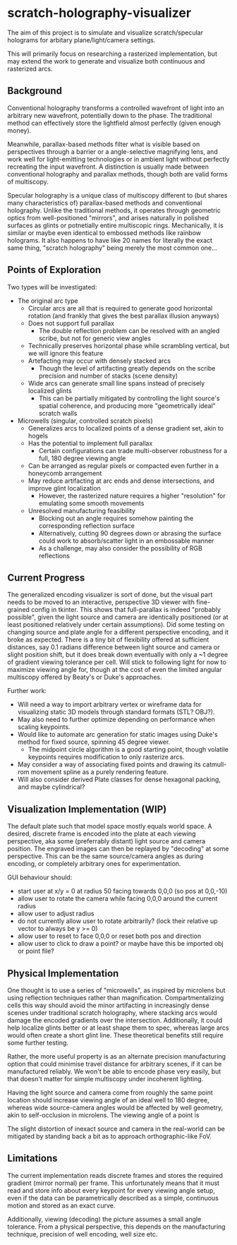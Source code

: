 # scratch-holography-visualizer
The aim of this project is to simulate and visualize scratch/specular
holograms for arbitary plane/light/camera settings.

This will primarily focus on researching a rasterized implementation, but may
extend the work to generate and visualize both continuous and rasterized arcs.

## Background
Conventional holography transforms a controlled wavefront of light into an
arbitrary new wavefront, potentially down to the phase. The traditional method
can effectively store the lightfield almost perfectly (given enough money).

Meanwhile, parallax-based methods filter what is visible based on perspectives
through a barrier or a angle-selective magnifying lens, and work well for
light-emitting technologies or in ambient light without perfectly recreating
the input wavefront. A distinction is usually made between conventional
holography and parallax methods, though both are valid forms of multiscopy.

Specular holography is a unique class of multiscopy different to (but shares
many characteristics of) parallax-based methods and conventional holography.
Unlike the traditional methods, it operates through geometric optics from
well-positioned "mirrors", and arises naturally in polished surfaces as glints
or potnetially entire multiscopic rings. Mechanically, it is similar or maybe
even identical to embossed methods like rainbow holograms. It also happens to
have like 20 names for literally the exact same thing, "scratch holography"
being merely the most common one...

## Points of Exploration
Two types will be investigated:
- The original arc type
    - Circular arcs are all that is required to generate good horizontal rotation (and frankly that gives the best parallax illusion anyways)
    - Does not support full parallax
        - The double reflection problem can be resolved with an angled scribe, but not for generic view angles
    - Technically preserves horizontal phase while scrambling vertical, but we will ignore this feature
    - Artefacting may occur with densely stacked arcs
        - Though the level of artifacting greatly depends on the scribe precision and number of stacks (scene density)
    - Wide arcs can generate small line spans instead of precisely localized glints
        - This can be partially mitigated by controlling the light source's spatial coherence, and producing more "geometrically ideal" scratch walls
- Microwells (singular, controlled scratch pixels)
    - Generalizes arcs to localized points of a dense gradient set, akin to hogels
    - Has the potential to implement full parallax
        - Certain configurations can trade multi-observer robustness for a full, 180 degree viewing angle
    - Can be arranged as regular pixels or compacted even further in a honeycomb arrangement
    - May reduce artifacting at arc ends and dense intersections, and improve glint localization
        - However, the rasterized nature requires a higher "resolution" for emulating some smooth movements
    - Unresolved manufacturing feasibility
        - Blocking out an angle requires somehow painting the corresponding reflection surface
        - Alternatively, cutting 90 degrees down or abrasing the surface could work to absorb/scatter light in an embossable manner
        - As a challenge, may also consider the possibility of RGB reflections

## Current Progress
The generalized encoding visualizer is sort of done, but the visual part needs to be moved to an interactive, perspective 3D viewer with fine-grained config in tkinter.
This shows that full-parallax is indeed "probably possible", given the light source and camera are identically positioned
(or at least positioned relatively under certain assumptions).
Did some testing on changing source and plate angle for a different perspective encoding, and it broke as expected.
There is a tiny bit of flexibility offered at sufficient distances, say 0.1 radians difference between light source and camera or slight position shift,
but it does break down eventually with only a ~1 degree of gradient viewing tolerance per cell.
Will stick to following light for now to maximize viewing angle for, though at
the cost of even the limited angular multiscopy offered by Beaty's or Duke's approaches.

Further work:
- Will need a way to import arbitrary vertex or wireframe data for visualizing static 3D models through standard formats (STL? OBJ?).
- May also need to further optimize depending on performance when scaling keypoints.
- Would like to automate arc generation for static images using Duke's method for fixed source, spinning 45 degree viewer.
    - The midpoint circle algorithm is a good starting point, though volatile keypoints requires modification to only rasterize arcs.
- May consider a way of associating fixed points and drawing its catmull-rom movement spline as a purely rendering feature.
- Will also consider derived Plate classes for dense hexagonal packing, and maybe cylindrical?

## Visualization Implementation (WIP)
The default plate such that model space mostly equals world space.
A desired, discrete frame is encoded into the plate at each viewing perspective,
aka some (preferrably distant) light source and camera position.
The engraved images can then be replayed by "decoding" at some perspective.
This can be the same source/camera angles as during encoding, or completely
arbitrary ones for experimentation.

GUI behaviour should:
- start user at x/y = 0 at radius 50 facing towards 0,0,0 (so pos at 0,0,-10)
- allow user to rotate the camera while facing 0,0,0 around the current radius
- allow user to adjust radius
- do not currently allow user to rotate arbitrarily? (lock their relative up vector to always be y >= 0)
- allow user to reset to face 0,0,0 or reset both pos and direction
- allow user to click to draw a point? or maybe have this be imported obj or point file?

## Physical Implementation
One thought is to use a series of "microwells", as inspired by microlens but using reflection techniques rather than magnification.
Compartmentalizing cells this way should avoid the minor artifacting in increasingly dense scenes under traditional scratch holography,
where stacking arcs would damage the encoded gradients over the intersection.
Additionally, it could help localize glints better or at least shape them to spec, whereas large arcs would often create a short glint line.
These theoretical benefits still require some further testing.

Rather, the more useful property is as an alternate precision manufacturing option that could minimise travel distance for arbitrary scenes, if it can be manufactured reliably.
We won't be able to encode phase very easily, but that doesn't matter for simple multiscopy under incoherent lighting.

Having the light source and camera come from roughly the same point location should increase viewing angle of an ideal well to 180 degree,
whereas wide source-camera angles would be affected by well geometry, akin to self-occlusion in microlens.
The viewing angle of a point is 

The slight distortion of inexact source and camera in the real-world can be mitigated by standing back a bit as to approach orthographic-like FoV.

## Limitations
The current implementation reads discrete frames and stores the required gradient (mirror normal) per frame.
This unfortunately means that it must read and store info about every keypoint for every viewing angle setup,
even if the data can be parametrically described as a simple, continuous motion and stored as an exact curve.

Additionally, viewing (decoding) the picture assumes a small angle tolerance.
From a physical perspective, this depends on the manufacturing technique, precision of well encoding, well size etc.
